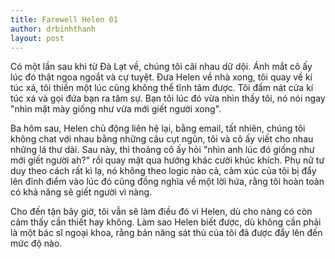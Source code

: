 ```yaml
---
title: Farewell Helen 01
author: drbinhthanh
layout: post
---
```


Có một lần sau khi từ Đà Lạt về, chúng tôi cãi nhau dữ dội. Ánh mắt cô ấy lúc đó thật ngoa ngoắt và cự tuyệt. Đưa Helen về nhà xong, tôi quay về kí túc xá, tôi thiền một lúc cũng không thể tĩnh tâm được. Tôi đấm nát cửa kí túc xá và gọi đứa bạn ra tâm sự. Bạn tôi lúc đó vừa nhìn thấy tôi, nó nói ngay "nhìn mặt mày giống như vừa mới giết người xong".

Ba hôm sau, Helen chủ động liên hệ lại, bằng email, tất nhiên, chúng tôi không chat với nhau bằng những câu cụt ngủn, tôi và cô ấy viết cho nhau những lá thư dài. Sau này, thi thoảng cô ấy hỏi "nhìn anh lúc đó giống như mới giết người ah?" rồi quay mặt qua hướng khác cười khúc khích. Phụ nữ tư duy theo cách rất kì lạ, nó không theo logic nào cả, cảm xúc của tôi bị đẩy lên đỉnh điểm vào lúc đó cũng đồng nghĩa về một lời hứa, rằng tôi hoàn toàn có khả năng sẽ giết người vì nàng.

Cho đến tận bây giờ, tôi vẫn sẽ làm điều đó vì Helen, dù cho nàng có còn cảm thấy cần thiết hay không. Làm sao Helen biết được, dù không cần phải là một bác sĩ ngoại khoa, rằng bản năng sát thủ của tôi đã được đẩy lên đến mức độ nào.
